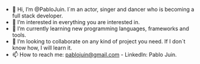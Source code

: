 - 👋 Hi, I’m @PabloJuin. I´m an actor, singer and dancer who is becoming a full stack developer.
- 👀 I’m interested in everything you are interested in.
- 🌱 I’m currently learning new programming languages, frameworks and tools.
- 💞️ I’m looking to collaborate on any kind of project you need. If I don´t know how, I will learn it.
- 📫 How to reach me: pablojuin@gmail.com - LinkedIn: Pablo Juin.

<!---
PabloJuin/PabloJuin is a ✨ special ✨ repository because its `IntroducingMyself.md` (this file) appears on your GitHub profile.
You can click the Preview link to take a look at your changes.
--->
